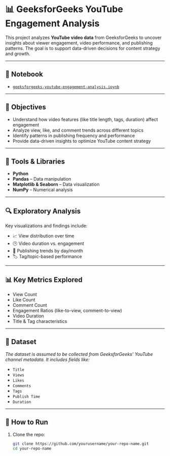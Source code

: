 # 📊 GeeksforGeeks YouTube Engagement Analysis

This project analyzes **YouTube video data** from GeeksforGeeks to uncover insights about viewer engagement, video performance, and publishing patterns. The goal is to support data-driven decisions for content strategy and growth.

---

## 📁 Notebook
- [`geeksforgeeks-youtube-engagement-analysis.ipynb`](./geeksforgeeks-youtube-engagement-analysis.ipynb)

---

## 📌 Objectives

- Understand how video features (like title length, tags, duration) affect engagement
- Analyze view, like, and comment trends across different topics
- Identify patterns in publishing frequency and performance
- Provide data-driven insights to optimize YouTube content strategy

---

## 🧰 Tools & Libraries

- **Python**
- **Pandas** – Data manipulation  
- **Matplotlib & Seaborn** – Data visualization  
- **NumPy** – Numerical analysis

---

## 🔍 Exploratory Analysis

Key visualizations and findings include:

- 📈 View distribution over time
- 🕒 Video duration vs. engagement
- 📅 Publishing trends by day/month
- 🏷️ Tag/topic-based performance

---

## 📊 Key Metrics Explored

- View Count
- Like Count
- Comment Count
- Engagement Ratios (like-to-view, comment-to-view)
- Video Duration
- Title & Tag characteristics

---

## 📂 Dataset

*The dataset is assumed to be collected from GeeksforGeeks' YouTube channel metadata. It includes fields like:*

- `Title`  
- `Views`  
- `Likes`  
- `Comments`  
- `Tags`  
- `Publish Time`  
- `Duration`

---

## 🚀 How to Run

1. Clone the repo:
   ```bash
   git clone https://github.com/yourusername/your-repo-name.git
   cd your-repo-name
